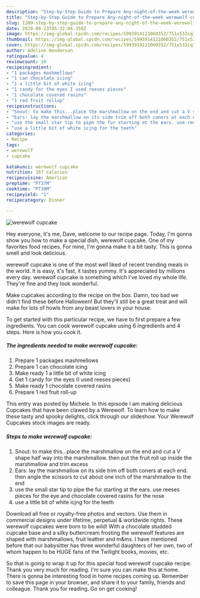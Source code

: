 ```yaml
---
description: "Step-by-Step Guide to Prepare Any-night-of-the-week werewolf cupcake"
title: "Step-by-Step Guide to Prepare Any-night-of-the-week werewolf cupcake"
slug: 1289-step-by-step-guide-to-prepare-any-night-of-the-week-werewolf-cupcake
date: 2020-08-23T05:32:04.358Z
image: https://img-global.cpcdn.com/recipes/5993914121060352/751x532cq70/werewolf-cupcake-recipe-main-photo.jpg
thumbnail: https://img-global.cpcdn.com/recipes/5993914121060352/751x532cq70/werewolf-cupcake-recipe-main-photo.jpg
cover: https://img-global.cpcdn.com/recipes/5993914121060352/751x532cq70/werewolf-cupcake-recipe-main-photo.jpg
author: Adeline Henderson
ratingvalue: 4
reviewcount: 10
recipeingredient:
- "1 packages mashmellows"
- "1 can chocolate icing"
- "1 a little bit of white icing"
- "1 candy for the eyes I used reeses pieces"
- "1 chocolate covered rasins"
- "1 red fruit rollup"
recipeinstructions:
- "Snout: to make this...place the marshmallow on the end and cut a V shape half way into the marshmallow. then put the fruit roll up inside the marshmallow and trim excess"
- "Ears: lay the marshmallow on its side trim off both coners at each end. then angle the scissors to cut about one inch of the marshmallow to the end"
- "use the small star tip to pipe the fur starting at the ears. use reeses pieces for the eye and chocolate covered rasins for the nose"
- "use a little bit of white icjng for the teeth"
categories:
- Recipe
tags:
- werewolf
- cupcake

katakunci: werewolf cupcake 
nutrition: 167 calories
recipecuisine: American
preptime: "PT37M"
cooktime: "PT39M"
recipeyield: "1"
recipecategory: Dinner

---
```



![werewolf cupcake](https://img-global.cpcdn.com/recipes/5993914121060352/751x532cq70/werewolf-cupcake-recipe-main-photo.jpg)

Hey everyone, it's me, Dave, welcome to our recipe page. Today, I'm gonna show you how to make a special dish, werewolf cupcake. One of my favorites food recipes. For mine, I'm gonna make it a bit tasty. This is gonna smell and look delicious.

werewolf cupcake is one of the most well liked of recent trending meals in the world. It is easy, it's fast, it tastes yummy. It's appreciated by millions every day. werewolf cupcake is something which I've loved my whole life. They're fine and they look wonderful.

Make cupcakes according to the recipe on the box. Damn, too bad we didn&#39;t find these before Halloween! But they&#39;ll still be a great treat and will make for lots of howls from any beast lovers in your house.


To get started with this particular recipe, we have to first prepare a few ingredients. You can cook werewolf cupcake using 6 ingredients and 4 steps. Here is how you cook it.

<!--inarticleads1-->

##### The ingredients needed to make werewolf cupcake:

1. Prepare 1 packages mashmellows
1. Prepare 1 can chocolate icing
1. Make ready 1 a little bit of white icing
1. Get 1 candy for the eyes (I used reeses pieces)
1. Make ready 1 chocolate covered rasins
1. Prepare 1 red fruit roll-up


This entry was posted by Michele. In this episode I am making delicious Cupcakes that have been clawed by a Werewolf. To learn how to make these tasty and spooky delights, click through our slideshow. Your Werewolf Cupcakes stock images are ready. 

<!--inarticleads2-->

##### Steps to make werewolf cupcake:

1. Snout: to make this...place the marshmallow on the end and cut a V shape half way into the marshmallow. then put the fruit roll up inside the marshmallow and trim excess
1. Ears: lay the marshmallow on its side trim off both coners at each end. then angle the scissors to cut about one inch of the marshmallow to the end
1. use the small star tip to pipe the fur starting at the ears. use reeses pieces for the eye and chocolate covered rasins for the nose
1. use a little bit of white icjng for the teeth


Download all free or royalty-free photos and vectors. Use them in commercial designs under lifetime, perpetual &amp; worldwide rights. These werewolf cupcakes were born to be wild! With a chocolate studded cupcake base and a silky buttercream frosting the werewolf features are shaped with marshmallows, fruit leather and m&amp;ms. I have mentioned before that our babysitter has three wonderful daughters of her own, two of whom happen to be HUGE fans of the Twilight books, movies, etc. 

So that is going to wrap it up for this special food werewolf cupcake recipe. Thank you very much for reading. I'm sure you can make this at home. There is gonna be interesting food in home recipes coming up. Remember to save this page in your browser, and share it to your family, friends and colleague. Thank you for reading. Go on get cooking!
